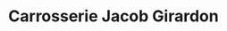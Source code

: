 ---
title: "Carrosserie Jacob Girardon"
url: /paray-le-monial/carrosserie-jacob-girardon/
shop: Autowerkstatt
---